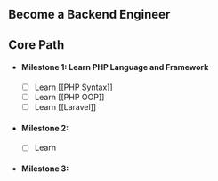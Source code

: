 
## Become a Backend Engineer

## **Core Path**

- #### Milestone 1: Learn PHP Language and Framework
	- [ ] Learn [[PHP Syntax]]
	- [ ] Learn [[PHP OOP]]
	- [ ] Learn [[Laravel]]
- #### Milestone 2: 
	- [ ] Learn 
- #### Milestone 3:

